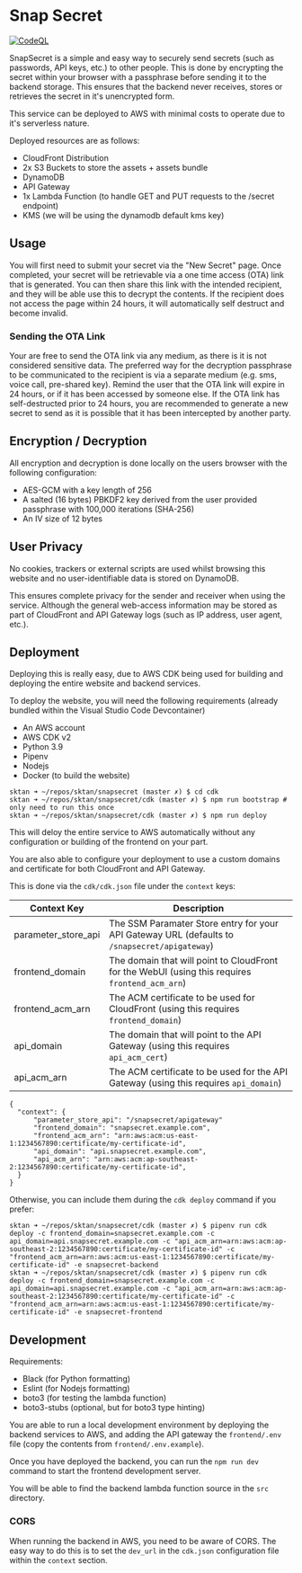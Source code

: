 # Snap Secret

[![CodeQL](https://github.com/sktan/snapsecret/actions/workflows/codeql-analysis.yml/badge.svg)](https://github.com/sktan/snapsecret/actions/workflows/codeql-analysis.yml)

SnapSecret is a simple and easy way to securely send secrets (such as passwords, API keys, etc.) to other people.
This is done by encrypting the secret within your browser with a passphrase before sending it to the backend storage.
This ensures that the backend never receives, stores or retrieves the secret in it's unencrypted form.

This service can be deployed to AWS with minimal costs to operate due to it's serverless nature.

Deployed resources are as follows:
- CloudFront Distribution
- 2x S3 Buckets to store the assets + assets bundle
- DynamoDB
- API Gateway
- 1x Lambda Function (to handle GET and PUT requests to the /secret endpoint)
- KMS (we will be using the dynamodb default kms key)

## Usage

You will first need to submit your secret via the "New Secret" page.
Once completed, your secret will be retrievable via a one time access
(OTA) link that is generated. You can then share this link with the
intended recipient, and they will be able use this to decrypt the
contents. If the recipient does not access the page within 24 hours, it
will automatically self destruct and become invalid.

### Sending the OTA Link

Your are free to send the OTA link via any medium, as there is it is not
considered sensitive data. The preferred way for the decryption
passphrase to be communicated to the recipient is via a separate medium
(e.g. sms, voice call, pre-shared key). Remind the user that the OTA
link will expire in 24 hours, or if it has been accessed by someone
else. If the OTA link has self-destructed prior to 24 hours, you are
recommended to generate a new secret to send as it is possible that it
has been intercepted by another party.

## Encryption / Decryption

All encryption and decryption is done locally on the users browser with the following configuration:

- AES-GCM with a key length of 256
- A salted (16 bytes) PBKDF2 key derived from the user provided passphrase with 100,000 iterations (SHA-256)
- An IV size of 12 bytes

## User Privacy

No cookies, trackers or external scripts are used whilst browsing this website and no user-identifiable data is stored on DynamoDB.

This ensures complete privacy for the sender and receiver when using the service.
Although the general web-access information may be stored as part of CloudFront and API Gateway logs (such as IP address, user agent, etc.).

## Deployment

Deploying this is really easy, due to AWS CDK being used for building and deploying the entire website and backend services.

To deploy the website, you will need the following requirements (already bundled within the Visual Studio Code Devcontainer)
- An AWS account
- AWS CDK v2
- Python 3.9
- Pipenv
- Nodejs
- Docker (to build the website)

```
sktan ➜ ~/repos/sktan/snapsecret (master ✗) $ cd cdk
sktan ➜ ~/repos/sktan/snapsecret/cdk (master ✗) $ npm run bootstrap # only need to run this once
sktan ➜ ~/repos/sktan/snapsecret/cdk (master ✗) $ npm run deploy
```

This will deloy the entire service to AWS automatically without any configuration or building of the frontend on your part.

You are also able to configure your deployment to use a custom domains and certificate for both CloudFront and API Gateway.

This is done via the `cdk/cdk.json` file under the `context` keys:


| Context Key           | Description             |
| --------------------- | ----------------------- |
| parameter_store_api   | The SSM Paramater Store entry for your API Gateway URL (defaults to `/snapsecret/apigateway`)    |
| frontend_domain       | The domain that will point to CloudFront for the WebUI (using this requires `frontend_acm_arn`)  |
| frontend_acm_arn      | The ACM certificate to be used for CloudFront (using this requires `frontend_domain`)            |
| api_domain            | The domain that will point to the API Gateway (using this requires `api_acm_cert`)               |
| api_acm_arn           | The ACM certificate to be used for the API Gateway (using this requires `api_domain`)            |


```
{
  "context": {
      "parameter_store_api": "/snapsecret/apigateway"
      "frontend_domain": "snapsecret.example.com",
      "frontend_acm_arn": "arn:aws:acm:us-east-1:1234567890:certificate/my-certificate-id",
      "api_domain": "api.snapsecret.example.com",
      "api_acm_arn": "arn:aws:acm:ap-southeast-2:1234567890:certificate/my-certificate-id",
  }
}
```

Otherwise, you can include them during the `cdk deploy` command if you prefer:

```
sktan ➜ ~/repos/sktan/snapsecret/cdk (master ✗) $ pipenv run cdk deploy -c frontend_domain=snapsecret.example.com -c api_domain=api.snapsecret.example.com -c "api_acm_arn=arn:aws:acm:ap-southeast-2:1234567890:certificate/my-certificate-id" -c "frontend_acm_arn=arn:aws:acm:us-east-1:1234567890:certificate/my-certificate-id" -e snapsecret-backend
sktan ➜ ~/repos/sktan/snapsecret/cdk (master ✗) $ pipenv run cdk deploy -c frontend_domain=snapsecret.example.com -c api_domain=api.snapsecret.example.com -c "api_acm_arn=arn:aws:acm:ap-southeast-2:1234567890:certificate/my-certificate-id" -c "frontend_acm_arn=arn:aws:acm:us-east-1:1234567890:certificate/my-certificate-id" -e snapsecret-frontend
```

## Development

Requirements:
- Black (for Python formatting)
- Eslint (for Nodejs formatting)
- boto3 (for testing the lambda function)
- boto3-stubs (optional, but for boto3 type hinting)

You are able to run a local development environment by deploying the backend services to AWS, and adding the API gateway the `frontend/.env` file (copy the contents from `frontend/.env.example`).

Once you have deployed the backend, you can run the `npm run dev` command to start the frontend development server.

You will be able to find the backend lambda function source in the `src` directory.

### CORS

When running the backend in AWS, you need to be aware of CORS.
The easy way to do this is to set the `dev_url` in the `cdk.json` configuration file within the `context` section.
